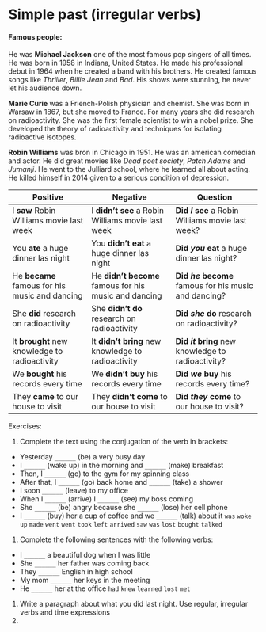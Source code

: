 # Simple past (irregular verbs)

#### Famous people:
He was **Michael Jackson** one of the most famous pop singers of all times.
He was born in 1958 in Indiana, United States.
He made his professional debut in 1964 when he created a band with his brothers.
He created famous songs like _Thriller_, _Billie Jean_ and _Bad_.
His shows were stunning, he never let his audience down.

**Marie Curie** was a Friench-Polish physician and chemist.
She was born in Warsaw in 1867, but she moved to France.
For many years she did research on radioactivity.
She was the first female scientist to win a nobel prize.
She developed the theory of radioactivity and techniques for isolating radioactive isotopes.

**Robin Williams** was bron in Chicago in 1951.
He was an american comedian and actor.
He did great movies like _Dead poet society_, _Patch Adams_ and _Jumanji_.
He went to the Julliard school, where he learned all about acting.
He killed himself in 2014 given to a serious condition of depression.

|Positive|Negative|Question|
|-|-|-|
|I **saw** Robin Williams movie last week|I **didn’t see** a Robin Williams movie last week|**Did _I_ see** a Robin Williams movie last week?|
|You **ate** a huge dinner las night|You **didn’t eat** a huge dinner las night|**Did _you_ eat** a huge dinner las night?|
|He **became** famous for his music and dancing|He **didn’t become** famous for his music and dancing|**Did _he_ become** famous for his music and dancing?|
|She **did** research on radioactivity|She **didn’t do** research on radioactivity|**Did _she_ do**  research on radioactivity?|
|It **brought** new knowledge to radioactivity|It **didn’t bring** new knowledge to radioactivity|**Did _it_ bring** new knowledge to radioactivity?|
|We **bought** his records every time|We **didn’t buy** his records every time|**Did _we_ buy** his records every time?|
|They **came** to our house to visit|They **didn’t come** to our house to visit|**Did _they_ come** to our house to visit?|

Exercises:
1. Complete the text using the conjugation of the verb in brackets:
 - Yesterday `______` (be) a very busy day
 - I `______` (wake up) in the morning and `______` (make) breakfast
 - Then, I `______` (go) to the gym for my spinning class
 - After that, I `______` (go) back home and `______` (take) a shower
 - I soon `______` (leave) to my office
 - When I `______` (arrive) I `______` (see) my boss coming
 - She `______` (be) angry because she `______` (lose) her cell phone
 - I `______` (buy) her a cup of coffee and we `______` (talk) about it
`was` `woke up` `made` `went` `went` `took` `left` `arrived` `saw` `was` `lost` `bought` `talked`
1. Complete the following sentences with the following verbs:
- I `______` a beautiful dog when I was little
- She `______` her father was coming back
- They `______` English in high school
- My mom `______` her keys in the meeting
- He `______` her at the office
`had` `knew` `learned` `lost` `met`
1. Write a paragraph about what you did last night.
Use regular, irregular verbs and time expressions
1. 
